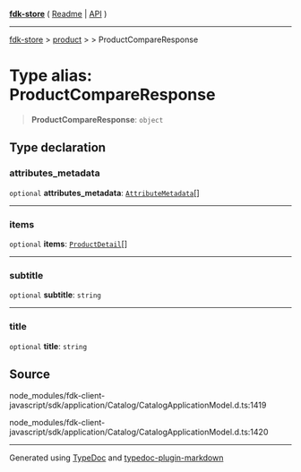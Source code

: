 [**fdk-store**](../../../README.md) ( [Readme](../../../README.md) \| [API](../../../API.md) )

---

[fdk-store](../../../API.md) > [product](../../README.md) > [<internal>](../README.md) > ProductCompareResponse

# Type alias: ProductCompareResponse

> **ProductCompareResponse**: `object`

## Type declaration

### attributes_metadata

`optional` **attributes_metadata**: [`AttributeMetadata`](type-alias.AttributeMetadata.md)[]

---

### items

`optional` **items**: [`ProductDetail`](type-alias.ProductDetail.md)[]

---

### subtitle

`optional` **subtitle**: `string`

---

### title

`optional` **title**: `string`

## Source

node_modules/fdk-client-javascript/sdk/application/Catalog/CatalogApplicationModel.d.ts:1419

node_modules/fdk-client-javascript/sdk/application/Catalog/CatalogApplicationModel.d.ts:1420

---

Generated using [TypeDoc](https://typedoc.org/) and [typedoc-plugin-markdown](https://www.npmjs.com/package/typedoc-plugin-markdown)
